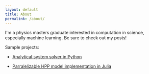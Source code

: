 ```yaml
---
layout: default
title: About
permalink: /about/
---
```

I'm a physics masters graduate interested in computation in science, especially machine learning. Be sure to check out my posts!

Sample projects:

+ [Analytical system solver in Python](https://github.com/qfl3x/OSE)

+ [Parralelizable HPP model implementation in Julia](https://github.com/qfl3x/HPP_model)

